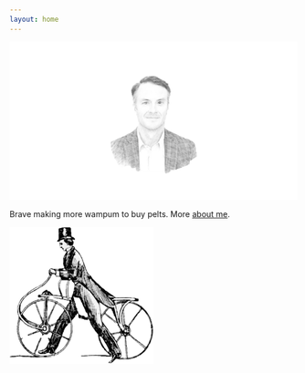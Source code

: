 ```yaml
---
layout: home
---
```

<img src="/assets/pmb.sketch.png">

Brave making more wampum to buy pelts. More [about me](/about/).

<img src="/assets/curricle.01.png" width="50%" height="50%">

